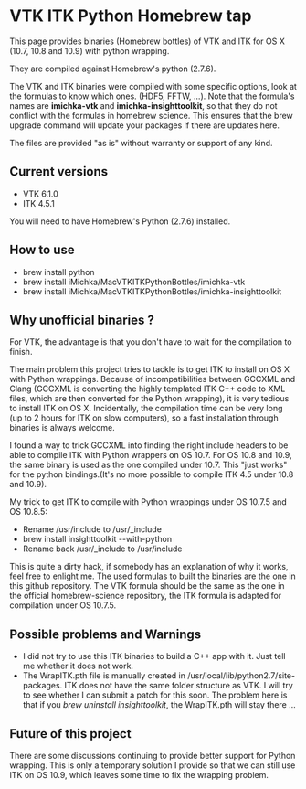 VTK ITK Python Homebrew tap
===========================

This page provides binaries (Homebrew bottles) of VTK and ITK for OS X (10.7, 10.8 and 10.9) with python wrapping.

They are compiled against Homebrew's python (2.7.6).

The VTK and ITK binaries were compiled with some specific options, look at the formulas to know which ones. (HDF5, FFTW, ...). Note that the formula's names are **imichka-vtk** and **imichka-insighttoolkit**, so that they do not conflict with the formulas in homebrew science. This ensures that the brew upgrade command will update your packages if there are updates here.

The files are provided "as is" without warranty or support of any kind.

## Current versions

  - VTK 6.1.0
  - ITK 4.5.1

You will need to have Homebrew's Python (2.7.6) installed.

## How to use

  - brew install python
  - brew install iMichka/MacVTKITKPythonBottles/imichka-vtk
  - brew install iMichka/MacVTKITKPythonBottles/imichka-insighttoolkit

## Why unofficial binaries ?

For VTK, the advantage is that you don't have to wait for the compilation to finish.

The main problem this project tries to tackle is to get ITK to install on OS X with Python wrappings.
Because of incompatibilities between GCCXML and Clang (GCCXML is converting the highly templated ITK C++ code to XML files, which are then converted for the Python wrapping), it is very tedious to install ITK on OS X.
Incidentally, the compilation time can be very long (up to 2 hours for ITK on slow computers), so a fast installation through binaries is always welcome.

I found a way to trick GCCXML into finding the right include headers to be able to compile ITK with Python wrappers on OS 10.7. For OS 10.8 and 10.9, the same binary is used as the one compiled under 10.7. This "just works" for the python bindings.(It's no more possible to compile ITK 4.5 under 10.8 and 10.9).

My trick to get ITK to compile with Python wrappings under OS 10.7.5 and OS 10.8.5:

  - Rename /usr/include to /usr/_include
  - brew install insighttoolkit --with-python
  - Rename back /usr/_include to /usr/include

This is quite a dirty hack, if somebody has an explanation of why it works, feel free to enlight me. The used formulas to built the binaries are the one in this github repository. The VTK formula should be the same as the one in the official homebrew-science repository, the ITK formula is adapted for compilation under OS 10.7.5.

## Possible problems and Warnings

 - I did not try to use this ITK binaries to build a C++ app with it. Just tell me whether it does not work.
 - The WrapITK.pth file is manually created in /usr/local/lib/python2.7/site-packages. ITK does not have the same folder structure as VTK. I will try to see whether I can submit a patch for this soon. The problem here is that if you *brew uninstall insighttoolkit*, the WrapITK.pth will stay there ...

## Future of this project

There are some discussions continuing to provide better support for Python wrapping. This is only a temporary solution I provide so that we can still use ITK on OS 10.9, which leaves some time to fix the wrapping problem.
